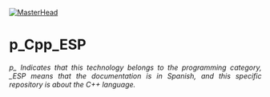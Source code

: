 [![MasterHead](http://dicer0.com/wp-content/uploads/2023/09/C-di_cer0-Banner.png)](https://dicer0.com/)
# p_Cpp_ESP
<h6 align="justify">p_ Indicates that this technology belongs to the programming category, _ESP means that the documentation is in Spanish, and this specific repository is about the C++ language.</h6>
